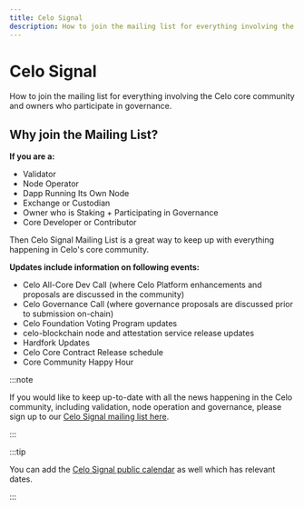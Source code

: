 ```yaml
---
title: Celo Signal
description: How to join the mailing list for everything involving the Celo core community and owners who participate in governance.
---
```

# Celo Signal

How to join the mailing list for everything involving the Celo core community and owners who participate in governance.
## Why join the Mailing List?

**If you are a:**

* Validator
* Node Operator
* Dapp Running Its Own Node 
* Exchange or Custodian
* Owner who is Staking + Participating in Governance
* Core Developer or Contributor

Then Celo Signal Mailing List is a great way to keep up with everything happening in Celo's core community.

**Updates include information on following events:**

* Celo All-Core Dev Call (where Celo Platform enhancements and proposals are discussed in the community)
* Celo Governance Call (where governance proposals are discussed prior to submission on-chain)
* Celo Foundation Voting Program updates
* celo-blockchain node and attestation service release updates
* Hardfork Updates
* Celo Core Contract Release schedule
* Core Community Happy Hour


:::note

If you would like to keep up-to-date with all the news happening in the Celo community, including validation, node operation and governance, please sign up to our [Celo Signal mailing list here](https://celo.activehosted.com/f/15).

:::

:::tip

You can add the [Celo Signal public calendar](https://calendar.google.com/calendar/u/0/embed?src=c_9su6ich1uhmetr4ob3sij6kaqs@group.calendar.google.com) as well which has relevant dates.

:::